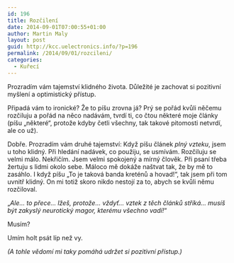 ```yaml
---
id: 196
title: Rozčilení
date: 2014-09-01T07:00:55+01:00
author: Martin Maly
layout: post
guid: http://kcc.uelectronics.info/?p=196
permalink: /2014/09/01/rozcileni/
categories:
  - Kuřecí
---
```

Prozradím vám tajemství klidného života. Důležité je zachovat si pozitivní myšlení a optimistický přístup.

Připadá vám to ironické? Že to píšu zrovna já? Prý se pořád kvůli něčemu rozčiluju a pořád na něco nadávám, tvrdí ti, co čtou některé moje články (píšu &#8222;některé&#8220;, protože kdyby četli všechny, tak takové pitomosti netvrdí, ale co už).

Dobře. Prozradím vám druhé tajemství: Když píšu článek _plný vzteku_, jsem u toho klidný. Při hledání nadávek, co použiju, se usmívám. Rozčiluju se velmi málo. Nekřičím. Jsem velmi spokojený a mírný člověk. Při psaní třeba žertuju s lidmi okolo sebe. Máloco mě dokáže naštvat tak, že by mě to zasáhlo. I když píšu &#8222;To je taková banda kreténů a hovad!&#8220;, tak jsem při tom uvnitř klidný. On mi totiž skoro nikdo nestojí za to, abych se kvůli němu rozčiloval.

&#8222;_Ale&#8230; to přece&#8230; lžeš, protože&#8230; vždyť&#8230; vztek z těch článků stříká&#8230; musíš být zakyslý neurotický magor, kterému všechno vadí!_&#8220;

Musím?

Umím holt psát líp než vy.

_(A tohle vědomí mi taky pomáhá udržet si pozitivní přístup.)_